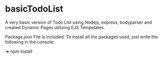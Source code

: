 # basicTodoList

A very basic version of Todo List using Nodejs, express, bodyparser and created Dynamic Pages utilizing EJS Tempelates.

Package.json File is included. To install all the packages used, just write the following in the console:

 => npm install
